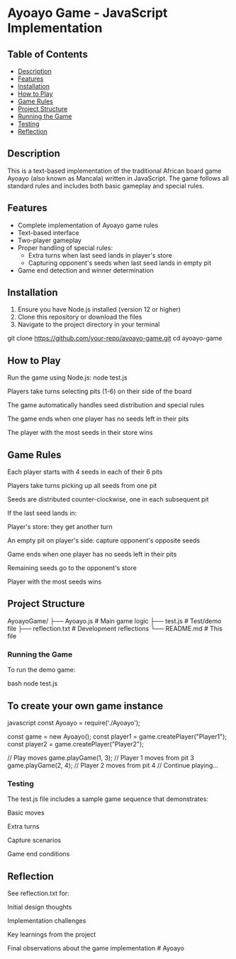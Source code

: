 # Ayoayo Game - JavaScript Implementation

## Table of Contents

- [Description](#description)
- [Features](#features)
- [Installation](#installation)
- [How to Play](#how-to-play)
- [Game Rules](#game-rules)
- [Project Structure](#project-structure)
- [Running the Game](#running-the-game)
- [Testing](#testing)
- [Reflection](#reflection)

## Description

This is a text-based implementation of the traditional African board game Ayoayo (also known as Mancala) written in JavaScript. The game follows all standard rules and includes both basic gameplay and special rules.

## Features

- Complete implementation of Ayoayo game rules
- Text-based interface
- Two-player gameplay
- Proper handling of special rules:
  - Extra turns when last seed lands in player's store
  - Capturing opponent's seeds when last seed lands in empty pit
- Game end detection and winner determination

## Installation

1. Ensure you have Node.js installed (version 12 or higher)
2. Clone this repository or download the files
3. Navigate to the project directory in your terminal

git clone <https://github.com/your-repo/ayoayo-game.git>
cd ayoayo-game

## How to Play

Run the game using Node.js: node test.js

Players take turns selecting pits (1-6) on their side of the board

The game automatically handles seed distribution and special rules

The game ends when one player has no seeds left in their pits

The player with the most seeds in their store wins

## Game Rules

Each player starts with 4 seeds in each of their 6 pits

Players take turns picking up all seeds from one pit

Seeds are distributed counter-clockwise, one in each subsequent pit

If the last seed lands in:

Player's store: they get another turn

An empty pit on player's side: capture opponent's opposite seeds

Game ends when one player has no seeds left in their pits

Remaining seeds go to the opponent's store

Player with the most seeds wins

## Project Structure

AyoayoGame/
├── Ayoayo.js       # Main game logic
├── test.js         # Test/demo file
├── reflection.txt  # Development reflections
└── README.md       # This file

### Running the Game

To run the demo game:

bash
node test.js

## To create your own game instance

javascript
const Ayoayo = require('./Ayoayo');

const game = new Ayoayo();
const player1 = game.createPlayer("Player1");
const player2 = game.createPlayer("Player2");

// Play moves
game.playGame(1, 3); // Player 1 moves from pit 3
game.playGame(2, 4); // Player 2 moves from pit 4
// Continue playing...

### Testing

The test.js file includes a sample game sequence that demonstrates:

Basic moves

Extra turns

Capture scenarios

Game end conditions

## Reflection

See reflection.txt for:

Initial design thoughts

Implementation challenges

Key learnings from the project

Final observations about the game implementation
#   A y o a y o  
 